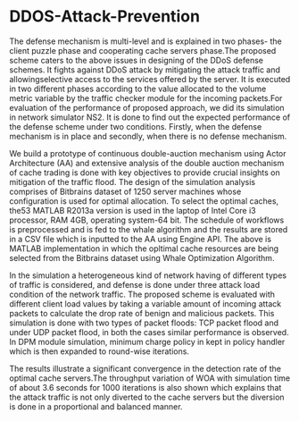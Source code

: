 # DDOS-Attack-Prevention
The defense mechanism is multi-level and is explained in two phases- the client puzzle phase and cooperating cache servers phase.The proposed scheme caters to the above issues in designing of the DDoS defense schemes. It fights against DDoS attack by mitigating the attack traffic and allowingselective access to the services offered by the server. It is executed in two different phases according to the value allocated to the volume metric variable by the traffic checker module for the incoming packets.For
evaluation of the performance of proposed approach, we did its simulation in network
simulator NS2. It is done to find out the expected performance of the defense scheme under
two conditions. Firstly, when the defense mechanism is in place and secondly, when there
is no defense mechanism.

We build a prototype of continuous double-auction mechanism using Actor Architecture
(AA) and extensive analysis of the double auction mechanism of cache trading is done
with key objectives to provide crucial insights on mitigation of the traffic flood. The design
of the simulation analysis comprises of Bitbrains dataset of 1250 server machines
whose configuration is used for optimal allocation. To select the optimal caches, the53
MATLAB R2013a version is used in the laptop of Intel Core i3 processor, RAM 4GB,
operating system-64 bit. The schedule of workflows is preprocessed and is fed to the whale
algorithm and the results are stored in a CSV file which is inputted to the AA using Engine
API. The above is MATLAB implementation in which the opltimal cache
resources are being selected from the Bitbrains dataset using Whale Optimization Algorithm. 

In the simulation a heterogeneous kind of network having of different types of traffic is
considered, and defense is done under three attack load condition of the network traffic.
The proposed scheme is evaluated with different client load values by taking a variable
amount of incoming attack packets to calculate the drop rate of benign and malicious
packets. This simulation is done with two types of packet floods: TCP packet flood and
under UDP packet flood, in both the cases similar performance is observed. In DPM
module simulation, minimum charge policy in kept in policy handler which is then
expanded to round-wise iterations. 

The results illustrate a significant convergence in the detection rate of the optimal
cache servers.The
throughput variation of WOA with simulation time of about 3.6 seconds for 1000 iterations
is also shown which explains that the attack traffic is not
only diverted to the cache servers but the diversion is done in a proportional and balanced
manner.
